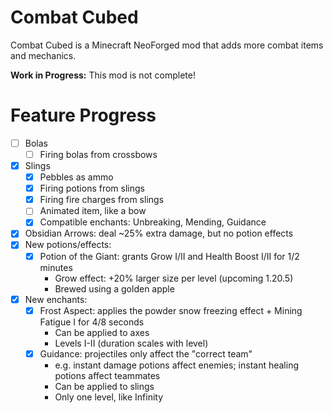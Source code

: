 # Combat Cubed

Combat Cubed is a Minecraft NeoForged mod that adds more combat items and mechanics.

**Work in Progress:** This mod is not complete!

# Feature Progress

- [ ] Bolas
  - [ ] Firing bolas from crossbows
- [X] Slings
  - [X] Pebbles as ammo
  - [X] Firing potions from slings
  - [X] Firing fire charges from slings
  - [ ] Animated item, like a bow
  - [X] Compatible enchants: Unbreaking, Mending, Guidance
- [X] Obsidian Arrows: deal ~25% extra damage, but no potion effects
- [X] New potions/effects:
  - [X] Potion of the Giant: grants Grow I/II and Health Boost I/II for 1/2 minutes
    - Grow effect: +20% larger size per level (upcoming 1.20.5)
    - Brewed using a golden apple
- [X] New enchants:
  - [X] Frost Aspect: applies the powder snow freezing effect + Mining Fatigue I for 4/8 seconds
    - Can be applied to axes
    - Levels I-II (duration scales with level)
  - [X] Guidance: projectiles only affect the "correct team"
    - e.g. instant damage potions affect enemies; instant healing potions affect teammates
    - Can be applied to slings
    - Only one level, like Infinity
